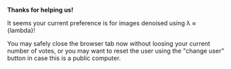 **Thanks for helping us!**

It seems your current preference is for
images denoised using λ ≈ {lambda}!

You may safely close the browser tab now
without loosing your current number of votes,
or you may want to reset the user using the
"change user" button in case this is a
public computer.
